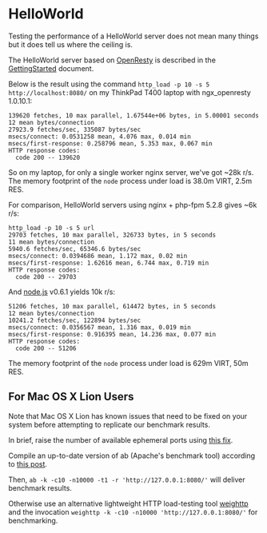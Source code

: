 <!---
    @title         Benchmark
    @creator       Yichun Zhang
    @created       2011-06-21 05:50 GMT
    @modifier      YichunZhang
    @modified      2012-04-19 02:12 GMT
    @changecount   14
--->


# HelloWorld
Testing the performance of a HelloWorld server does not mean many things but it does tell us where the ceiling is.

The HelloWorld server based on [OpenResty](openresty/) is described in the [GettingStarted](getting-started/) document.

Below is the result using the command `http_load -p 10 -s 5 http://localhost:8080/` on my ThinkPad T400 laptop with ngx_openresty 1.0.10.1:

```
139620 fetches, 10 max parallel, 1.67544e+06 bytes, in 5.00001 seconds
12 mean bytes/connection
27923.9 fetches/sec, 335087 bytes/sec
msecs/connect: 0.0531258 mean, 4.076 max, 0.014 min
msecs/first-response: 0.258796 mean, 5.353 max, 0.067 min
HTTP response codes:
  code 200 -- 139620
```


So on my laptop, for only a single worker nginx server, we've got ~28k r/s. The memory footprint of the `node` process under load is 38.0m VIRT, 2.5m RES.

For comparison, HelloWorld servers using nginx + php-fpm 5.2.8 gives ~6k r/s:

```
http_load -p 10 -s 5 url
29703 fetches, 10 max parallel, 326733 bytes, in 5 seconds
11 mean bytes/connection
5940.6 fetches/sec, 65346.6 bytes/sec
msecs/connect: 0.0394686 mean, 1.172 max, 0.02 min
msecs/first-response: 1.62616 mean, 6.744 max, 0.719 min
HTTP response codes:
  code 200 -- 29703
```

And [node.js](http://nodejs.org/) v0.6.1 yields 10k r/s:

```
51206 fetches, 10 max parallel, 614472 bytes, in 5 seconds
12 mean bytes/connection
10241.2 fetches/sec, 122894 bytes/sec
msecs/connect: 0.0356567 mean, 1.316 max, 0.019 min
msecs/first-response: 0.916395 mean, 14.236 max, 0.077 min
HTTP response codes:
  code 200 -- 51206
```

The memory footprint of the `node` process under load is 629m  VIRT, 50m RES.


##  For Mac OS X Lion Users
Note that Mac OS X Lion has known issues that need to be fixed on your system before attempting to replicate our benchmark results.

In brief, raise the number of  available ephemeral ports using [this fix](http://serverfault.com/questions/145907/does-mac-os-x-throttle-the-rate-of-socket-creation).

Compile an up-to-date version of ab (Apache's benchmark tool) according to [this post](http://superuser.com/questions/323840/apache-bench-test-erroron-os-x-apr-socket-recv-connection-reset-by-peer-54).

Then, `ab -k -c10 -n10000 -t1 -r 'http://127.0.0.1:8080/'` will deliver benchmark results.

Otherwise use an alternative lightweight HTTP load-testing tool [weighttp](http://redmine.lighttpd.net/projects/weighttp/wiki) and the invocation `weighttp -k -c10 -n10000 'http://127.0.0.1:8080/'` for benchmarking.

